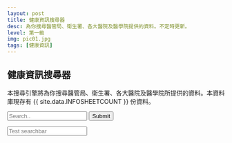 ```yaml
---
layout: post
title: 健康資訊搜尋器
desc: 為你搜尋醫管局、衛生署、各大醫院及醫學院提供的資料。不定時更新。
level: 第一級
img: pic01.jpg
tags: [健康資訊]
---
```


<script src="https://cdnjs.cloudflare.com/ajax/libs/jquery/3.1.0/jquery.min.js"></script>
<script src="https://cdnjs.cloudflare.com/ajax/libs/corejs-typeahead/1.2.1/typeahead.bundle.js"></script>

## 健康資訊搜尋器
本搜尋引擎將為你搜尋醫管局、衛生署、各大醫院及醫學院所提供的資料。本資料庫現存有 {{ site.data.INFOSHEETCOUNT }} 份資料。

<div class="total_data">
</div>
<form id="search_form">
	<input type="text" id="selector"  placeholder="Search..">
	<input type="submit" id="submit">
</form>	
<div id="the-basics">
  <input class="typeahead" type="text" placeholder="Test searchbar">
</div>
<div class="result_count"></div>
<div class="result_link">
</div>

<script>
    function base64toImg(base64){
        return "<img src='data:image/png;base64,"+base64.replace(/["']/g, "")+"'>";
    }
    function updateChart(response) {
	if (!response.rows){
     	 $('div.result_count').empty();
         $('div.result_count').text("We have found no results.");
	  return;
	}
      console.log(response.rows);
      $('div.result_link').empty();
      $('div.result_count').empty();
      $('div.result_count').text("We have found " + response.rows.length + " results.");
      for (var i=0; i<response.rows.length; i++){
         $('div.result_link').append(
            "<a href='"+response.rows[i][0]+"'>"+
            "<p>"+response.rows[i][0]+"</p>"+
            "<p>"+response.rows[i][2]+"</p>"+
            base64toImg(response.rows[i][1])+
            "</a>"                                
         );
      }
    }
    // search function
    $('#search_form').on('submit', function(e) { //use on if jQuery 1.7+
        e.preventDefault();
	
        var query = $('#selector').val();

	$.ajax({
	    url: "https://script.google.com/macros/s/AKfycbzr0R-IGH3xbXPcIs81BF1q_oe_6SQ34t7F1GpZxsXMykTlXA/exec?q=" + query,

	    // The name of the callback parameter, as specified by the YQL service
	    jsonpCallback: 'callback',

	    // Tell jQuery we're expecting JSONP
	    dataType: "jsonp",

	    // Work with the response
	    success: updateChart
	});		
        $('div.result_link').text("Loading...");		    
    });	
    
    var substringMatcher = function(strs) {
  return function findMatches(q, cb) {
    var matches, substringRegex;

    // an array that will be populated with substring matches
    matches = [];

    // regex used to determine if a string contains the substring `q`
    substrRegex = new RegExp(q, 'i');

    // iterate through the pool of strings and for any string that
    // contains the substring `q`, add it to the `matches` array
    $.each(strs, function(i, str) {
      if (substrRegex.test(str)) {
        matches.push(str);
      }
    });

    cb(matches);
  };
};

var states = ['Alabama', 'Alaska', 'Arizona', 'Arkansas', 'California',
  'Colorado', 'Connecticut', 'Delaware', 'Florida', 'Georgia', 'Hawaii',
  'Idaho', 'Illinois', 'Indiana', 'Iowa', 'Kansas', 'Kentucky', 'Louisiana',
  'Maine', 'Maryland', 'Massachusetts', 'Michigan', 'Minnesota',
  'Mississippi', 'Missouri', 'Montana', 'Nebraska', 'Nevada', 'New Hampshire',
  'New Jersey', 'New Mexico', 'New York', 'North Carolina', 'North Dakota',
  'Ohio', 'Oklahoma', 'Oregon', 'Pennsylvania', 'Rhode Island',
  'South Carolina', 'South Dakota', 'Tennessee', 'Texas', 'Utah', 'Vermont',
  'Virginia', 'Washington', 'West Virginia', 'Wisconsin', 'Wyoming'
];

$('#the-basics .typeahead').typeahead({
  hint: true,
  highlight: true,
  minLength: 1
},
{
  name: 'states',
  source: substringMatcher(states)
});
</script>
